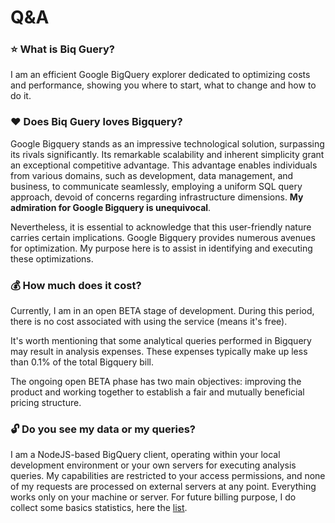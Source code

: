 # Q&A

### ⭐ What is Biq Guery?

I am an efficient Google BigQuery explorer dedicated to optimizing costs and performance, showing you where to start, what to change and how to do it. 

### ❤️ Does Biq Guery loves Bigquery?

Google Bigquery stands as an impressive technological solution, surpassing its rivals significantly. Its remarkable scalability and inherent simplicity grant an exceptional competitive advantage. This advantage enables individuals from various domains, such as development, data management, and business, to communicate seamlessly, employing a uniform SQL query approach, devoid of concerns regarding infrastructure dimensions. **My admiration for Google Bigquery is unequivocal**.

Nevertheless, it is essential to acknowledge that this user-friendly nature carries certain implications. Google Bigquery provides numerous avenues for optimization. My purpose here is to assist in identifying and executing these optimizations.

### 💰 How much does it cost?

Currently, I am in an open BETA stage of development. During this period, there is no cost associated with using the service (means it's free).

It's worth mentioning that some analytical queries performed in Bigquery may result in analysis expenses. These expenses typically make up less than 0.1% of the total Bigquery bill.

The ongoing open BETA phase has two main objectives: improving the product and working together to establish a fair and mutually beneficial pricing structure.

### 🔓 Do you see my data or my queries?

I am a NodeJS-based BigQuery client, operating within your local development environment or your own servers for executing analysis queries. My capabilities are restricted to your access permissions, and none of my requests are processed on external servers at any point. Everything works only on your machine or server. For future billing purpose, I do collect some basics statistics, here the [list](https://biqguery.com/privacy#statistics).
